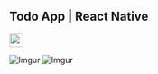 ## Todo App | React Native

<img src="https://github.com/favicon.ico" height="24">

![Imgur](https://i.imgur.com/RHH76KL.png=12x24)
![Imgur](https://i.imgur.com/u74vaOx.png=24x48)
